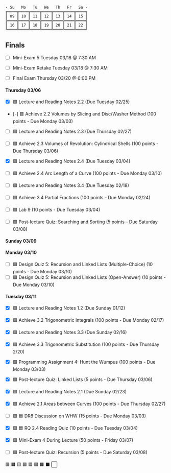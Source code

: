 	
	- Su   Mo   Tu   We   Th   Fr   Sa -
	╔════╦════╦════╦════╦════╦════╦════╗
	║ 09 ║ 10 ║ 11 ║ 12 ║ 13 ║ 14 ║ 15 ║
	╠════╬════╬════╬════╬════╬════╬════╣
	║ 16 ║ 17 ║ 18 ║ 19 ║ 20 ║ 21 ║ 22 ║
	╚════╩════╩════╩════╩════╩════╩════╝

## Finals
- [ ] Mini-Exam 5 Tuesday 03/18 @ 7:30 AM
- [ ] Mini-Exam Retake Tuesday 03/18 @ 7:30 AM
- [ ] Final Exam Thursday 03/20 @ 6:00 PM


#### Thursday 03/06
- [X] 🟥 Lecture and Reading Notes 2.2 (Due Tuesday 02/25)
- [-] 🟥 Achieve 2.2 Volumes by Slicing and Disc/Washer Method (100 points - Due Monday 03/03)

- [ ] 🟥 Lecture and Reading Notes 2.3 (Due Thursday 02/27)
- [ ] 🟥 Achieve 2.3 Volumes of Revolution: Cylindrical Shells (100 points - Due Thursday 03/06)

- [X] 🟥 Lecture and Reading Notes 2.4 (Due Tuesday 03/04)
- [ ] 🟥 Achieve 2.4 Arc Length of a Curve (100 points - Due Monday 03/10)

- [ ] 🟥 Lecture and Reading Notes 3.4 (Due Tuesday 02/18)
- [ ] 🟥 Achieve 3.4 Partial Fractions (100 points - Due Monday 02/24)

- [ ] 🟩 Lab 9 (10 points - Due Tuesday 03/04)
- [ ] 🟩 Post-lecture Quiz: Searching and Sorting (5 points - Due Saturday 03/08)

#### Sunday 03/09


#### Monday 03/10
- [ ] 🟩 Design Quiz 5: Recursion and Linked Lists (Multiple-Choice) (10 points - Due Monday 03/10)
- [ ] 🟩 Design Quiz 5: Recursion and Linked Lists (Open-Answer)  (10 points - Due Monday 03/10)

#### Tuesday 03/11




- [X] 🟥 Lecture and Reading Notes 1.2 (Due Sunday 01/12)
- [X] 🟥 Achieve 3.2 Trigonometric Integrals (100 points - Due Monday 02/17)
- [X] 🟥 Lecture and Reading Notes 3.3 (Due Sunday 02/16)
- [X] 🟥 Achieve 3.3 Trigonometric Substitution (100 points - Due Thursday 2/20)
- [X] 🟩 Programming Assignment 4: Hunt the Wumpus (100 points - Due Monday 03/03)
- [X] 🟩 Post-lecture Quiz: Linked Lists (5 points - Due Thursday 03/06)
- [X] 🟥 Lecture and Reading Notes 2.1 (Due Sunday 02/23)
- [X] 🟥 Achieve 2.1 Areas between Curves (100 points - Due Thursday 02/27)
- [ ] 🟥 🟦 DR8 Discussion on WHW (15 points - Due Monday 03/03)
- [X] 🟥 🟦 RQ 2.4 Reading Quiz (10 points - Due Tuesday 03/04)
- [X] 🟥 Mini-Exam 4 During Lecture (50 points - Friday 03/07)
- [ ] 🟩 Post-lecture Quiz: Recursion (5 points - Due Saturday 03/08)







🟥 🟧 🟨 🟩 🟦 🟪 🟫 ⬛ ⬜



